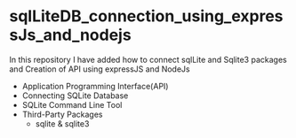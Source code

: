 # sqlLiteDB_connection_using_expressJs_and_nodejs
In this repository I have added how to connect sqlLite and Sqlite3 packages and Creation of API using expressJS and NodeJs

- Application Programming Interface(API)
- Connecting SQLite Database
- SQLite Command Line Tool
- Third-Party Packages
  - sqlite & sqlite3

